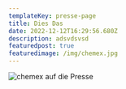 ```yaml
---
templateKey: presse-page
title: Dies Das
date: 2022-12-12T16:29:56.680Z
description: adsvdsvsd
featuredpost: true
featuredimage: /img/chemex.jpg
---
```

![chemex](/img/chemex.jpg)
auf die Presse